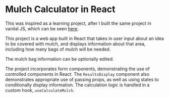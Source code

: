 # Mulch Calculator in React
This was inspired as a learning project, after I built the same project in vanilal JS, which can be seen [here](https://github.com/ChaseTramel/mulch-calculator-js).

This project is a web app built in React that takes in user input about an idea to be covered with mulch, and displays information about that area, including how many bags of mulch will be needed.

The mulch bag information can be optionally edited.

The project incorporates form components, demonstrating the use of controlled components in React. The `ResultsDisplay` component also demonstrates appropriate use of passing props, as well as using states to conditionally display information. The calculation logic is handled in a custom hook, `useCalculateMulch`.